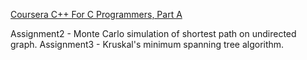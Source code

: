 [Coursera  C++ For C Programmers, Part A](https://www.coursera.org/learn/c-plus-plus-a)

Assignment2 - Monte Carlo simulation of shortest path on undirected graph.
Assignment3 - Kruskal's minimum spanning tree algorithm.
